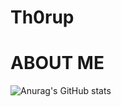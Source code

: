 # Th0rup

# ABOUT ME #


![Anurag's GitHub stats](https://github-readme-stats.vercel.app/api?username=Mathias-TC&theme=react&show_icons=true)

